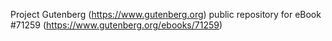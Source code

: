 Project Gutenberg (https://www.gutenberg.org) public repository for
eBook #71259 (https://www.gutenberg.org/ebooks/71259)
